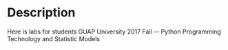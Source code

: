# Description

Here is labs for students GUAP University 2017 Fall -- Python Programming Technology and Statistic Models
